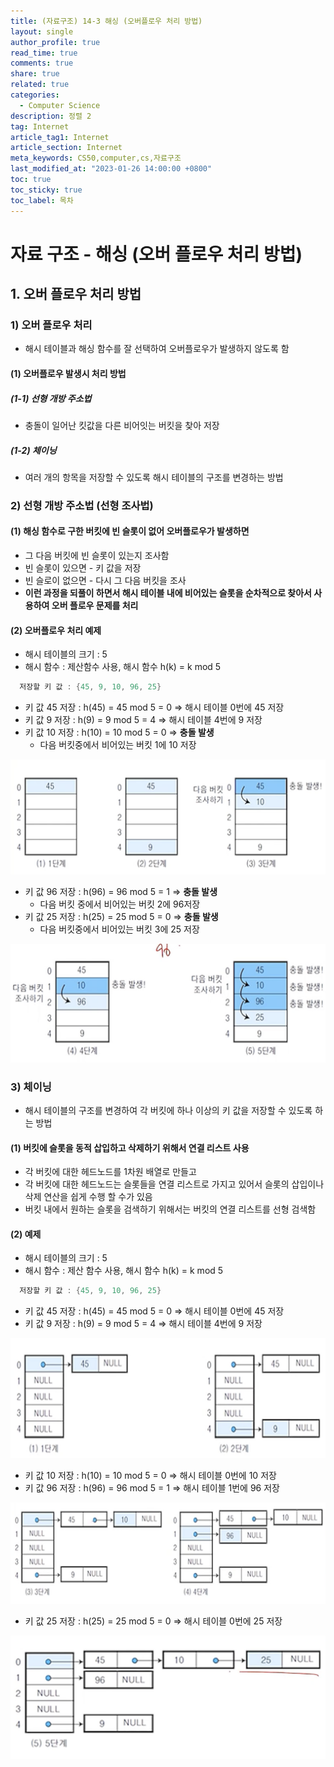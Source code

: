 ```yaml
---
title: (자료구조) 14-3 해싱 (오버플로우 처리 방법)
layout: single
author_profile: true
read_time: true
comments: true
share: true
related: true
categories:
  - Computer Science
description: 정렬 2
tag: Internet
article_tag1: Internet
article_section: Internet
meta_keywords: CS50,computer,cs,자료구조
last_modified_at: "2023-01-26 14:00:00 +0800"
toc: true
toc_sticky: true
toc_label: 목차
---
```


# 자료 구조 - 해싱 (오버 플로우 처리 방법)

## 1. 오버 플로우 처리 방법

### 1) 오버 플로우 처리

- 해시 테이블과 해싱 함수를 잘 선택하여 오버플로우가 발생하지 않도록 함

#### (1) 오버플로우 발생시 처리 방법

##### (1-1) 선형 개방 주소법

- 충돌이 일어난 킷값을 다른 비어잇는 버킷을 찾아 저장

##### (1-2) 체이닝

- 여러 개의 항목을 저장할 수 있도록 해시 테이블의 구조를 변경하는 방법

### 2) 선형 개방 주소법 (선형 조사법)

#### (1) 해싱 함수로 구한 버킷에 빈 슬롯이 없어 오버플로우가 발생하면

- 그 다음 버킷에 빈 슬롯이 있는지 조사함
- 빈 슬롯이 있으면 - 키 값을 저장
- 빈 슬로이 없으면 - 다시 그 다음 버킷을 조사
- **이런 과정을 되풀이 하면서 해시 테이블 내에 비어있는 슬롯을 순차적으로 찾아서 사용하여 오버 플로우 문제를 처리**

#### (2) 오버플로우 처리 예제

- 해시 테이블의 크기 : 5
- 해시 함수 : 제산함수 사용, 해시 함수 h(k) = k mod 5

```c
  저장할 키 값 : {45, 9, 10, 96, 25}
```

- 키 값 45 저장 : h(45) = 45 mod 5 = 0 => 해시 테이블 0번에 45 저장
- 키 값 9 저장 : h(9) = 9 mod 5 = 4 => 해시 테이블 4번에 9 저장
- 키 값 10 저장 : h(10) = 10 mod 5 = 0 => **충돌 발생**
  - 다음 버킷중에서 비어있는 버킷 1에 10 저장

![alt](/assets/images/post/ComputerStudy/799.png)

- 키 값 96 저장 : h(96) = 96 mod 5 = 1 => **충돌 발생**
  - 다음 버킷 중에서 비어있는 버킷 2에 96저장
- 키 값 25 저장 : h(25) = 25 mod 5 = 0 => **충돌 발생**
  - 다음 버킷중에서 비어있는 버킷 3에 25 저장

![alt](/assets/images/post/ComputerStudy/800.png)

### 3) 체이닝

- 해시 테이블의 구조를 변경하여 각 버킷에 하나 이상의 키 값을 저장할 수 있도록 하는 방법

#### (1) 버킷에 슬롯을 동적 삽입하고 삭제하기 위해서 연결 리스트 사용

- 각 버킷에 대한 헤드노드를 1차원 배열로 만들고
- 각 버킷에 대한 헤드노드는 슬롯들을 연결 리스트로 가지고 있어서 슬롯의 삽입이나 삭제 연산을 쉽게 수행 할 수가 있음
- 버킷 내에서 원하는 슬롯을 검색하기 위해서는 버킷의 연결 리스트를 선형 검색함

#### (2) 예제

- 해시 테이블의 크기 : 5
- 해시 함수 : 제산 함수 사용, 해시 함수 h(k) = k mod 5

```c
  저장할 키 값 : {45, 9, 10, 96, 25}
```

- 키 값 45 저장 : h(45) = 45 mod 5 = 0 => 해시 테이블 0번에 45 저장
- 키 값 9 저장 : h(9) = 9 mod 5 = 4 => 해시 테이블 4번에 9 저장

![alt](/assets/images/post/ComputerStudy/801.png)

- 키 값 10 저장 : h(10) = 10 mod 5 = 0 => 해시 테이블 0번에 10 저장
- 키 값 96 저장 : h(96) = 96 mod 5 = 1 => 해시 테이블 1번에 96 저장

![alt](/assets/images/post/ComputerStudy/802.png)

- 키 값 25 저장 : h(25) = 25 mod 5 = 0 => 해시 테이블 0번에 25 저장

![alt](/assets/images/post/ComputerStudy/803.png)
